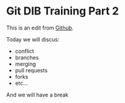 # Git DIB Training Part 2

This is an edit from [Github](https://www.github.com).

Today we will discus: 

- conflict
- branches
- merging
- pull requests
- forks
- etc...

And we will have a break
